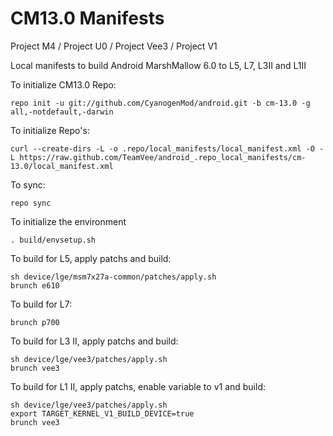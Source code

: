 CM13.0 Manifests
========================
Project M4 / Project U0 / Project Vee3 / Project V1

Local manifests to build Android MarshMallow 6.0 to L5, L7, L3II and L1II

To initialize CM13.0 Repo:

    repo init -u git://github.com/CyanogenMod/android.git -b cm-13.0 -g all,-notdefault,-darwin

To initialize Repo's:

    curl --create-dirs -L -o .repo/local_manifests/local_manifest.xml -O -L https://raw.github.com/TeamVee/android_.repo_local_manifests/cm-13.0/local_manifest.xml

To sync:

    repo sync

To initialize the environment

    . build/envsetup.sh

To build for L5, apply patchs and build:

    sh device/lge/msm7x27a-common/patches/apply.sh
    brunch e610

To build for L7:

    brunch p700

To build for L3 II, apply patchs and build:

    sh device/lge/vee3/patches/apply.sh
    brunch vee3

To build for L1 II, apply patchs, enable variable to v1 and build:

    sh device/lge/vee3/patches/apply.sh
    export TARGET_KERNEL_V1_BUILD_DEVICE=true
    brunch vee3
